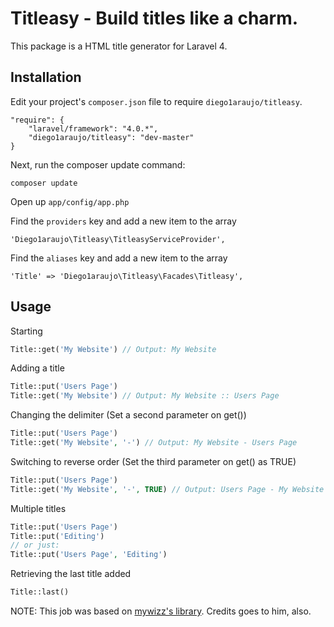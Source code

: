 # Titleasy - Build titles like a charm.

This package is a HTML title generator for Laravel 4.

## Installation

Edit your project's `composer.json` file to require `diego1araujo/titleasy`.

    "require": {
		"laravel/framework": "4.0.*",
		"diego1araujo/titleasy": "dev-master"
	}

Next, run the composer update command:

    composer update

Open up `app/config/app.php`

Find the `providers` key and add a new item to the array

	'Diego1araujo\Titleasy\TitleasyServiceProvider',
	
Find the `aliases` key and add a new item to the array

	'Title' => 'Diego1araujo\Titleasy\Facades\Titleasy',

## Usage

Starting
```php
Title::get('My Website') // Output: My Website
```
Adding a title
```php
Title::put('Users Page')
Title::get('My Website') // Output: My Website :: Users Page
```	
Changing the delimiter (Set a second parameter on get())
```php
Title::put('Users Page')
Title::get('My Website', '-') // Output: My Website - Users Page
```
Switching to reverse order (Set the third parameter on get() as TRUE)
```php
Title::put('Users Page')
Title::get('My Website', '-', TRUE) // Output: Users Page - My Website
```	
Multiple titles
```php
Title::put('Users Page')
Title::put('Editing')
// or just:
Title::put('Users Page', 'Editing')
```

Retrieving the last title added
```php
Title::last()
```

NOTE: This job was based on [mywizz's library](https://github.com/mywizz/title-for-laravel). Credits goes to him, also.
